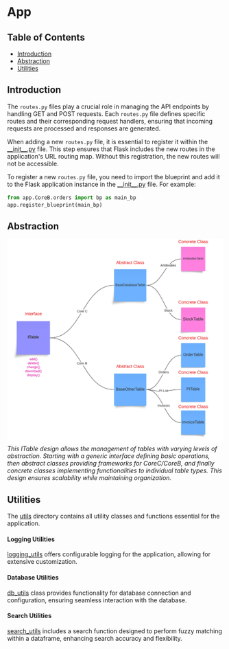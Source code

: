 # App

## Table of Contents 
- [Introduction](#Introduction)
- [Abstraction](#Abstraction)
- [Utilities](#Utilities)

## Introduction
The `routes.py` files play a crucial role in managing the API endpoints by handling GET and POST requests. Each `routes.py` file defines specific routes and their corresponding request handlers, ensuring that incoming requests are processed and responses are generated.

When adding a new `routes.py` file, it is essential to register it within the [\_\_init\_\_.py](__init__.py) file. This step ensures that Flask includes the new routes in the application's URL routing map. Without this registration, the new routes will not be accessible.

To register a new `routes.py` file, you need to import the blueprint and add it to the Flask application instance in the [\_\_init\_\_.py](__init__.py) file. For example:

```py
from app.CoreB.orders import bp as main_bp
app.register_blueprint(main_bp)
```

## Abstraction
![Abstraction](../docs/Levels_of_Abstraction.png)
*This ITable design allows the management of tables with varying levels of abstraction. Starting with a generic interface defining basic operations, then abstract classes providing frameworks for CoreC/CoreB, and finally concrete classes implementing functionalities to individual table types. This design ensures scalability while maintaining organization.*

## Utilities
The [utils](utils/)  directory contains all utility classes and functions essential for the application.

#### Logging Utilities
[logging_utils](utils/logging_utils/) offers configurable logging for the application, allowing for extensive customization.

#### Database Utilities
[db_utils](utils/db_utils.py) class provides functionality for database connection and configuration, ensuring seamless interaction with the database.

#### Search Utilities
[search_utils](utils/search_utils.py) includes a search function designed to perform fuzzy matching within a dataframe, enhancing search accuracy and flexibility.